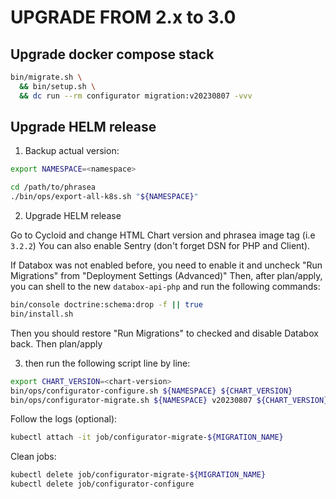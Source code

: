 # UPGRADE FROM 2.x to 3.0

## Upgrade docker compose stack

```bash
bin/migrate.sh \
  && bin/setup.sh \
  && dc run --rm configurator migration:v20230807 -vvv
```

## Upgrade HELM release


1. Backup actual version:

```bash
export NAMESPACE=<namespace>
```

```bash
cd /path/to/phrasea
./bin/ops/export-all-k8s.sh "${NAMESPACE}"
```

2. Upgrade HELM release

Go to Cycloid and change HTML Chart version and phrasea image tag (i.e `3.2.2`)
You can also enable Sentry (don't forget DSN for PHP and Client).

If Databox was not enabled before, you need to enable it and uncheck "Run Migrations" from "Deployment Settings (Advanced)"
Then, after plan/apply, you can shell to the new `databox-api-php` and run the following commands:

```bash
bin/console doctrine:schema:drop -f || true
bin/install.sh
```

Then you should restore "Run Migrations" to checked and disable Databox back.
Then plan/apply

3. then run the following script line by line:

```bash
export CHART_VERSION=<chart-version>
bin/ops/configurator-configure.sh ${NAMESPACE} ${CHART_VERSION}
bin/ops/configurator-migrate.sh ${NAMESPACE} v20230807 ${CHART_VERSION}
```

Follow the logs (optional):
```bash
kubectl attach -it job/configurator-migrate-${MIGRATION_NAME}
```

Clean jobs:
```bash
kubectl delete job/configurator-migrate-${MIGRATION_NAME}
kubectl delete job/configurator-configure
```
